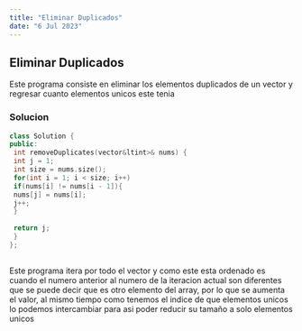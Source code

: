 ```yaml
---
title: "Eliminar Duplicados"
date: "6 Jul 2023"
---
```

## Eliminar Duplicados



 Este programa consiste en eliminar los elementos duplicados de un vector y regresar cuanto elementos unicos este tenia
 
### Solucion


```cpp
class Solution {
public:
 int removeDuplicates(vector&ltint>& nums) {
 int j = 1;
 int size = nums.size();
 for(int i = 1; i < size; i++)
 if(nums[i] != nums[i - 1]){
 nums[j] = nums[i];
 j++;
 }
 
 return j;
 }
};
 
```

 Este programa itera por todo el vector y como este esta ordenado es cuando el numero anterior al numero de la iteracion actual son diferentes que se puede decir que es otro elemento del array, por lo que se aumenta el valor, al mismo tiempo como tenemos el indice de que elementos unicos lo podemos intercambiar
 para asi poder reducir su tamaño a solo elementos unicos
 


